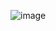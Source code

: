 ![image](https://github.com/HKrish1312/Basic-Web/assets/146160832/f7386c39-5943-4abf-a259-40d5f72a982f)
